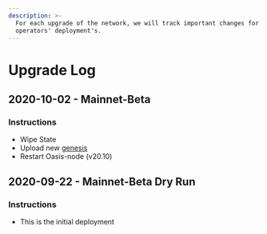 ```yaml
---
description: >-
  For each upgrade of the network, we will track important changes for node
  operators' deployment's.
---
```


# Upgrade Log

## 2020-10-02 - Mainnet-Beta

### Instructions

* Wipe State
* Upload new [genesis](https://github.com/oasisprotocol/mainnet-artifacts/releases/download/2020-10-01/genesis.json)
* Restart Oasis-node \(v20.10\)

## 2020-09-22 - Mainnet-Beta Dry Run

### Instructions

* This is the initial deployment



